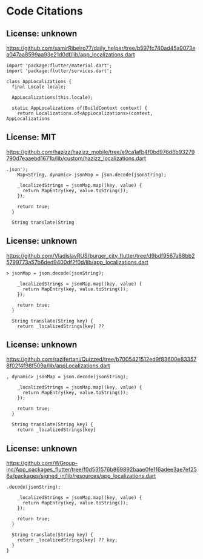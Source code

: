 # Code Citations

## License: unknown
https://github.com/samirRibeiro77/daily_helper/tree/b597fc740ad45a9073ea047aa8599aa93e21d0df/lib/app_localizations.dart

```
import 'package:flutter/material.dart';
import 'package:flutter/services.dart';

class AppLocalizations {
  final Locale locale;

  AppLocalizations(this.locale);

  static AppLocalizations of(BuildContext context) {
    return Localizations.of<AppLocalizations>(context, AppLocalizations
```


## License: MIT
https://github.com/hazizz/hazizz_mobile/tree/e9ca1afb4f0bd976d8b93279790d7eaaebd1671b/lib/custom/hazizz_localizations.dart

```
.json');
    Map<String, dynamic> jsonMap = json.decode(jsonString);

    _localizedStrings = jsonMap.map((key, value) {
      return MapEntry(key, value.toString());
    });

    return true;
  }

  String translate(String
```


## License: unknown
https://github.com/VladislavRUS/burger_city_flutter/tree/d9bdf9567a88bb25799773a57b6ded9400df2f0d/lib/app_localizations.dart

```
> jsonMap = json.decode(jsonString);

    _localizedStrings = jsonMap.map((key, value) {
      return MapEntry(key, value.toString());
    });

    return true;
  }

  String translate(String key) {
    return _localizedStrings[key] ??
```


## License: unknown
https://github.com/razifertani/Quizzed/tree/b7005421512ed9f83600e833578f02f4f98f509a/lib/appLocalizations.dart

```
, dynamic> jsonMap = json.decode(jsonString);

    _localizedStrings = jsonMap.map((key, value) {
      return MapEntry(key, value.toString());
    });

    return true;
  }

  String translate(String key) {
    return _localizedStrings[key]
```


## License: unknown
https://github.com/WGroup-inc/App_packages_flutter/tree/f0d531576b869892baae0fe116adee3ae7ef256a/packages/signed_in/lib/resources/app_localizations.dart

```
.decode(jsonString);

    _localizedStrings = jsonMap.map((key, value) {
      return MapEntry(key, value.toString());
    });

    return true;
  }

  String translate(String key) {
    return _localizedStrings[key] ?? key;
  }
}
```

